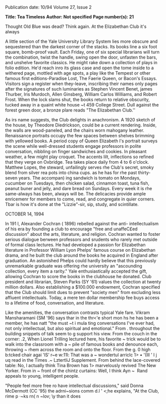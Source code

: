 Publication date: 10/94
Volume 27, Issue 2

**Title: Tea Timeless**
**Author:  Not specified**
**Page number(s): 21**

Thought Old Blue was dead? Think again. 
At the Elizabethan Club it's always


A
little section of the Yale University Library System lies 
more obscure and sequestered than the darkest corner of 
the stacks. Its books line a six foot square, bomb-proof 
vault. Each Friday, one of six special librarians will turn 
the combination, twist the handle, swing open the door, unfasten 
the bars, and unshelve favorite classics. He might rake down a 
collection of plays in folio edition. He'd reach inro its glass case and 
open the tome inside to a withered page, mottled with age spots, a 
play like the Tempest or other famous first editions-Paradise Lost, 
The Faerie Queen, or Bacon's Essays. Visitors sign a register when 
they-leave, inscribing their names only pages after the signatures of 
such luminaries as Stephen Vincent Benet, james Thurber, Iris 
Murdoch, Allen Ginsberg, William Carlos Williams, and Robert 
Frost. When the lock slams shut, the books return to relative 
obscurity, tucked away in a quaint white house ~t 459 College 
Street. Dull against the forest green door, a bronze plare reads "The 
Elizabethan Club.'' 


As irs name suggests, the Club delights in anachronism. A 1920 
sketch of the house, by Theodore Diedrickson, 
could be a current rendering. Inside, the walls are 
wood-paneled, and the chairs worn mahogany 
leather. Renaissance portraits occupy the few spaces 
between shelves brimming with yellowed books. A 
period copy of Queen Elizabeth l's portrait surveys 
the scene while well-dressed students engage 
professors in polite conversation, nibbling on finger 
sandwiches and cookies. In pleasant weather, a few 
might play croquet. The accents lilt, inflections so 
refined that they verge on Oxbridge. Tea takes 
place daily from 4 to 6 o'clock. Matthew Lopes, the 
steward, unfailingly serves rhe Club's secret, smoky 
blend from silver rea pots into china cups. as he has 
for rhe past thirty-seven years. The accompan) ing 
sandwich is tomato on Mondays, cucumber on 
Tuesdays, then chicken salad, cinnamon toast, tuna 
fish, peanut buner and jelly, and dare bread on 
Sundays. Every week it is rhe same-always has 
been, always will be. The delicacies provide ample 
enricemenr for members to come, read, and 
congregate in quier corners. Tbar is how it's done at 
the "Lizzie"-sir, sip, study, and scintillate. 


OCTOBER 14, 1994 


ln 191 I, Alexander Cochran ( 1896) rebelled against the anti-
intellectualism of his era by founding a club to encourage "free and 
unaffeC£ed discussion" about the arts, literature, and religion. 
Cochran wanted to foster serious dialogue berween professors and 
srudents who rarely met outside of formal class lectures. He had 
developed a passion for Elizabethan literature in Professor William 
Lyon Phelps' famous course on Elizabethan drama, and he built the 
club around the books he acquired in England after graduation. An 
astonished Phelps could hardly believe that this previously 
unremarkable graduate was offering rhe university an "ascounding 
collection, every item a rarity." Yale enthusiastically accepted the 
gift, allowing Cochran to score the books in the clubhouse he 
donated. Club president and librarian, Steven Parks (SY '61) values 
the collection at twenty million dollars. Also establishing a 
$100.000 endowment, Cochran specified that the Club should 
limit dues to prevent "society men" from excluding less affiuent 
intellectuals. Today, a mere ten dollar membership fee buys access 
to a lifetime of food, conversation, and literature. 


Like the amenities, the conversation contrasts 
typical Yale fare. Vikram Mansharamani {SM '96) 
says thar in the thr<'e short mon hs he has been a 
member, he has natt "the must ~t i mula ting 
conversations I've ever had, not only intellectual, 
but also spiritual and emotional." From . 
throughout the building snippets of talk seem to g 
support his view. From the couch in the corner: .2, 
When Lionel Trilling lectured here, his favorite 
~ 
trick would be to walk into the classroom with a ~ 
pile of famous books and denounce each, throwing ~ 
rhem across the room and onto the floor. From the g. 
0 
high b:tcked chair agai 'IS' r~e w:11l: That was a ~ 
wondertul arriclc 1> • '(Ill ' I j uq read in the Times 
.~ 
LztertliJ Supplement. From behind the lace-covered 
table: No, l actually think Tina Brown has 1> 
marvelously revived The New Yorker. From in ~ 
front of the chintz curtains: Well, I think Ayn ~ ­
Rand appeals to young, intelligent people. 


"People feel more free ro have intellectual 
discussions," said Donna McDermott (CC '95) the 
adrni~sions comm 
d.l 
' 
<;he explains, 
"At the Club, rime p ·~ks rn( n ~lov; \y than it does